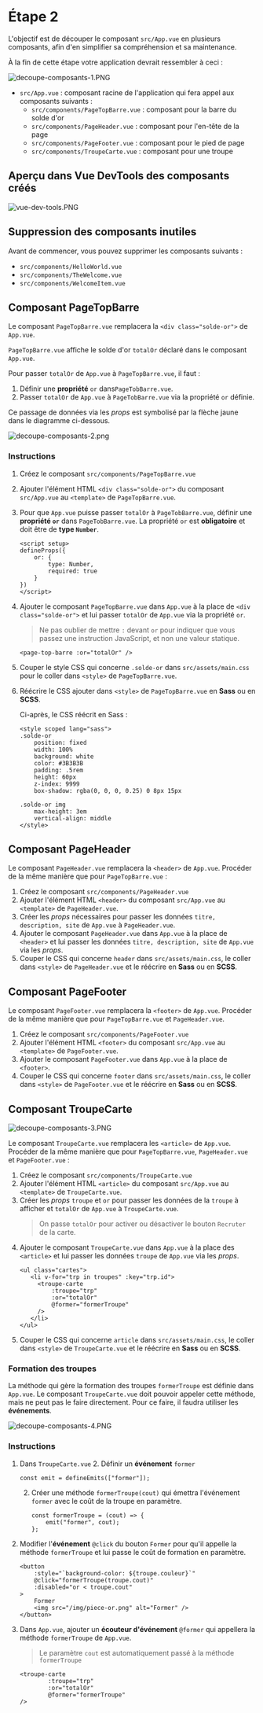 # Étape 2
L'objectif est de découper le composant `src/App.vue` en plusieurs 
composants, afin d'en simplifier sa compréhension et sa maintenance.

À la fin de cette étape votre application devrait ressembler à ceci :

![decoupe-composants-1.PNG](_medias%2Fdecoupe-composants-1.PNG)

* `src/App.vue` : composant racine de l'application qui fera appel aux
  composants suivants :
   * `src/components/PageTopBarre.vue` : composant pour la barre du solde d'or
   * `src/components/PageHeader.vue` : composant pour l'en-tête de la page
   * `src/components/PageFooter.vue` : composant pour le pied de page
   * `src/components/TroupeCarte.vue` : composant pour une troupe
  
## Aperçu dans Vue DevTools des composants créés
![vue-dev-tools.PNG](_medias%2Fvue-dev-tools.PNG)

## Suppression des composants inutiles
Avant de commencer, vous pouvez supprimer les composants suivants :
* `src/components/HelloWorld.vue`
* `src/components/TheWelcome.vue`
* `src/components/WelcomeItem.vue`

## Composant PageTopBarre
Le composant `PageTopBarre.vue` remplacera la `<div class="solde-or">` de `App.vue`.

`PageTopBarre.vue` affiche le solde d'or `totalOr` déclaré dans le composant `App.vue`.

Pour passer `totalOr` de `App.vue` à `PageTopBarre.vue`, il faut :

1. Définir une **propriété** `or` dans`PageTobBarre.vue`.
2. Passer `totalOr` de `App.vue` à `PageTobBarre.vue` via la propriété `or` définie.

Ce passage de données via les _props_ est symbolisé par la flèche jaune dans le diagramme ci-dessous.

![decoupe-composants-2.png](_medias%2Fdecoupe-composants-2.png)

### Instructions
1. Créez le composant `src/components/PageTopBarre.vue`
2. Ajouter l'élément HTML `<div class="solde-or">` du composant `src/App.vue` au `<template>` de `PageTopBarre.vue`.
3. Pour que `App.vue` puisse passer `totalOr` à `PageTobBarre.vue`, définir une **propriété `or`**
   dans `PageTobBarre.vue`.
   La propriété `or` est **obligatoire** et doit être de **type `Number`**.
    ```vue
   <script setup>
    defineProps({
        or: {
            type: Number,
            required: true
        }
    })
    </script>
    ```
4. Ajouter le composant `PageTopBarre.vue` dans `App.vue` à la place de `<div class="solde-or">` 
   et lui passer `totalOr` de `App.vue` via la propriété `or`.
   
    > Ne pas oublier de mettre `:` devant `or` pour indiquer que vous passez une instruction JavaScript, 
      et non une valeur statique.
    ```vue
    <page-top-barre :or="totalOr" />
    ```
5. Couper le style CSS qui concerne `.solde-or` dans `src/assets/main.css` pour le coller
   dans `<style>` de `PageTopBarre.vue`. 
6. Réécrire le CSS ajouter dans `<style>` de `PageTopBarre.vue` en **Sass** ou en **SCSS**.
   
   Ci-après, le CSS réécrit en Sass :
    ```vue
    <style scoped lang="sass">
    .solde-or
        position: fixed
        width: 100%
        background: white
        color: #3B3B3B
        padding: .5rem
        height: 60px
        z-index: 9999
        box-shadow: rgba(0, 0, 0, 0.25) 0 8px 15px
        
    .solde-or img
        max-height: 3em
        vertical-align: middle
    </style>
    ```
   
## Composant PageHeader
Le composant `PageHeader.vue` remplacera la `<header>` de `App.vue`.
Procéder de la même manière que pour `PageTopBarre.vue` :
1. Créez le composant `src/components/PageHeader.vue`
2. Ajouter l'élément HTML `<header>` du composant `src/App.vue` au `<template>` de `PageHeader.vue`.
3. Créer les _props_ nécessaires pour passer les données `titre, description, site` de `App.vue` à `PageHeader.vue`.
4. Ajouter le composant `PageHeader.vue` dans `App.vue` à la place de `<header>` 
   et lui passer les données `titre, description, site` de `App.vue` via les _props_.
5. Couper le CSS qui concerne `header` dans `src/assets/main.css`, le coller dans `<style>` de `PageHeader.vue` 
   et le réécrire en **Sass** ou en **SCSS**.

## Composant PageFooter
Le composant `PageFooter.vue` remplacera la `<footer>` de `App.vue`.
Procéder de la même manière que pour `PageTopBarre.vue` et `PageHeader.vue`.

1. Créez le composant `src/components/PageFooter.vue`
2. Ajouter l'élément HTML `<footer>` du composant `src/App.vue` au `<template>` de `PageFooter.vue`.
3. Ajouter le composant `PageFooter.vue` dans `App.vue` à la place de `<footer>`.
4. Couper le CSS qui concerne `footer` dans `src/assets/main.css`, le coller dans `<style>` de `PageFooter.vue` 
   et le réécrire en **Sass** ou en **SCSS**.

## Composant TroupeCarte

![decoupe-composants-3.PNG](_medias%2Fdecoupe-composants-3.PNG)

Le composant `TroupeCarte.vue` remplacera les `<article>` de `App.vue`.
Procéder de la même manière que pour `PageTopBarre.vue`, `PageHeader.vue` et `PageFooter.vue` :

1. Créez le composant `src/components/TroupeCarte.vue`
2. Ajouter l'élément HTML `<article>` du composant `src/App.vue` au `<template>` de `TroupeCarte.vue`.
3. Créer les _props_ `troupe` et `or` pour passer les données de la `troupe` à afficher
   et `totalOr` de `App.vue` à `TroupeCarte.vue`.
   > On passe `totalOr` pour activer ou désactiver le bouton `Recruter` de la carte.
4. Ajouter le composant `TroupeCarte.vue` dans `App.vue` à la place des `<article>` 
   et lui passer les données `troupe` de `App.vue` via les _props_.
   ```vue
   <ul class="cartes">
      <li v-for="trp in troupes" :key="trp.id">
        <troupe-carte
            :troupe="trp"
            :or="totalOr"
            @former="formerTroupe"
        />
      </li>
   </ul>
   ```
5. Couper le CSS qui concerne `article` dans `src/assets/main.css`, le coller dans `<style>` de `TroupeCarte.vue` 
   et le réécrire en **Sass** ou en **SCSS**.

### Formation des troupes

La méthode qui gère la formation des troupes `formerTroupe` est définie dans `App.vue`.
Le composant `TroupeCarte.vue` doit pouvoir appeler cette méthode, mais ne peut pas le faire directement.
Pour ce faire, il faudra utiliser les **événements**.

![decoupe-composants-4.PNG](_medias%2Fdecoupe-composants-4.PNG)

### Instructions

1. Dans `TroupeCarte.vue`
   2. Définir un **événement** `former`
      ```vue
      const emit = defineEmits(["former"]);
      ```
   2. Créer une méthode `formerTroupe(cout)` qui émettra l'événement `former` 
      avec le coût de la troupe en paramètre.
      ```vue
      const formerTroupe = (cout) => {
          emit("former", cout);
      };
      ```
3. Modifier l'**événement** `@click` du bouton `Former` pour qu'il appelle la méthode `formerTroupe`
   et lui passe le coût de formation en paramètre.
     ```vue
     <button
         :style="`background-color: ${troupe.couleur}`"
         @click="formerTroupe(troupe.cout)"
         :disabled="or < troupe.cout"
     > 
         Former
         <img src="/img/piece-or.png" alt="Former" />
    </button>
     ```
2. Dans `App.vue`, ajouter un **écouteur d'événement** `@former` qui appellera la méthode `formerTroupe` de `App.vue`.
   > Le paramètre `cout` est automatiquement passé à la méthode `formerTroupe`
   ```vue
   <troupe-carte
           :troupe="trp"
           :or="totalOr"
           @former="formerTroupe"
   />
   ```


